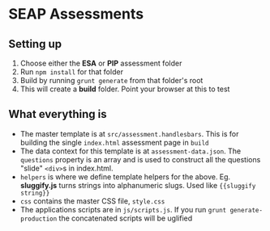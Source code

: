 # SEAP Assessments

## Setting up

1. Choose either the **ESA** or **PIP** assessment folder
2. Run `npm install` for that folder
3. Build by running `grunt generate` from that folder's root
4. This will create a **build** folder. Point your browser at this to test

## What everything is

* The master template is at `src/assessment.handlesbars`. This is for building the single `index.html` assessment page in `build`
* The data context for this template is at `assessment-data.json`. The `questions` property is an array and is used to construct all the questions "slide" `<div>`s in index.html.
* `helpers` is where we define template helpers for the above. Eg. **sluggify.js** turns strings into alphanumeric slugs. Used like `{{sluggify string}}`
* `css` contains the master CSS file, `style.css`
* The applications scripts are in `js/scripts.js`. If you run `grunt generate-production` the concatenated scripts will be uglified

